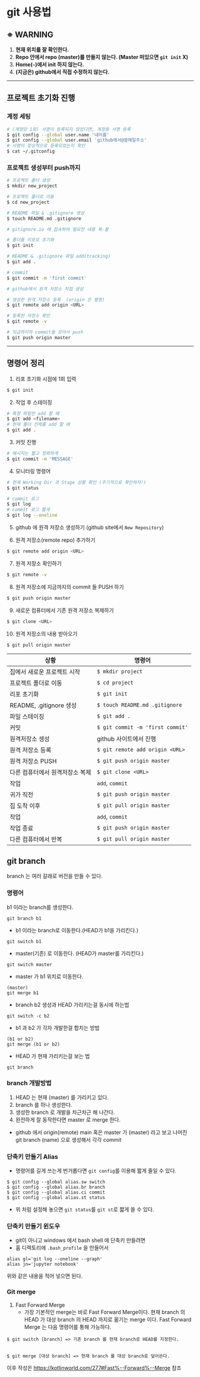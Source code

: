 # git 사용법

## ※ WARNING
1. **현재 위치를 잘 확인한다.**
2. **Repo 안에서 repo (master)를 만들지 않는다. (Master 떠있으면 `git init` X)**
3. **Home(`~`)에서 init 하지 않는다.**
4. **(지금은) github에서 직접 수정하지 않는다.**

---
## 프로젝트 초기화 진행

### 계정 세팅

```sh
# (계정당 1회) 서명이 등록되지 않았다면, 계정용 서명 등록
$ git config --global user.name '내이름'
$ git config --global user.email 'github에서@쓸메일주소'
# 서명이 정상적으로 등록되었는지 확인
$ cat ~/.gitconfig  
```

### 프로젝트 생성부터 push까지

```sh
# 프로젝트 폴더 생성
$ mkdir new_project

# 프로젝트 폴더로 이동
$ cd new_project

# README 파일 & .gitignore 생성
$ touch README.md .gitignore

# gitignore.io 에 접속하여 필요한 내용 복-붙

# 폴더를 리포로 초기화
$ git init

# README & .gitignore 파일 add(tracking)
$ git add .

# commit
$ git commit -m 'first commit'

# github에서 원격 저장소 직접 생성

# 생성한 원격 저장소 등록  (origin 은 별명)
$ git remote add origin <URL>

# 등록된 저장소 확인
$ git remote -v

# 지금까지의 commit들 모아서 push
$ git push origin master
```
---

## 명령어 정리

1. 리포 초기화 시점에 1회 입력

```sh
$ git init 
```

2. 작업 후 스테이징

```sh
# 특정 파일만 add 할 때
$ git add <filename>
# 현재 폴더 전체를 add 할 때
$ git add .
```

3. 커밋 진행

```sh
# 메시지는 짧고 정확하게
$ git commit -m 'MESSAGE'
```


4. 모니터링 명령어

```sh
# 현재 Working Dir 과 Stage 상황 확인 (주기적으로 확인하자!)
$ git status

# commit 로그 
$ git log     
# commit 로그 짧게
$ git log --oneline
```

5. github 에 원격 저장소 생성하기 (github site에서 `New Repository`)
  
6. 원격 저장소(remote repo) 추가하기

```sh
$ git remote add origin <URL>
``` 

7. 원격 저장소 확인하기

```sh
$ git remote -v
```

8. 원격 저장소에 지금까지의 commit 들 PUSH 하기

```sh
$ git push origin master
```

9. 새로운 컴퓨터에서 기존 원격 저장소 복제하기
```sh
$ git clone <URL>
```

10. 원격 저장소의 내용 받아오기
```sh
$ git pull origin master
```

|상황|명령어|
|--|--|
|집에서 새로운 프로젝트 시작|`$ mkdir project`|
|프로젝트 폴더로 이동|`$ cd project`|
|리포 초기화|`$ git init`|
|README, .gitignore 생성|`$ touch README.md .gitignore`|
|파일 스테이징|`$ git add .`|
|커밋|`$ git commit -m 'first commit'`|
|원격저장소 생성|github 사이트에서 진행|
|원격 저장소 등록|`$ git remote add origin <URL>`|
|원격 저장소 PUSH|`$ git push origin master`|
|다른 컴퓨터에서 원격저장소 복제|`$ git clone <URL>`|
|작업|`add`, `commit`|
|귀가 직전|`$ git push origin master`|
|집 도착 이후|`$ git pull origin master`|
|작업|`add`, `commit`|
|작업 종료|`$ git push origin master`|
|다른 컴퓨터에서 반복|`$ git pull origin master`|


## **git branch**
branch 는 여러 갈래로 버전을 만들 수 있다.

### **명령어** 
b1 이라는 branch를 생성한다.
```
git branch b1
```
- b1 이라는 branch로 이동한다.(HEAD가 b1을 가리킨다.)
```
git switch b1
```
- master(기존) 로 이동한다. (HEAD가 master를 가리킨다.)
```
git switch master
```
- master 가 b1 위치로 이동한다.
```
(master)
git merge b1
```
- branch b2 생성과 HEAD 가리키는걸 동시에 하는법
```
git switch -c b2
```
- b1 과 b2 가 각자 개발한걸 합치는 방법
```
(b1 or b2)
git merge (b1 or b2)
```
- HEAD 가 현재 가리키는걸 보는 법
```
git branch
```

### **branch 개발방법**

1. HEAD 는 현재 (master) 를 가리키고 있다.
2. branch 를 하나 생성한다.
3. 생성한 branch 로 개발을 차근차근 해 나간다.
4. 완전하게 잘 동작한다면 master 로 merge 한다.

- github 에서 origin(remote) main 혹은 master 가 (master) 라고 보고
나머진 git branch (name) 으로 생성해서 각각 commit

### **단축키 만들기 Alias**

- 명령어를 길게 쓰는게 번거롭다면 `git config`를 이용해 짧게 줄일 수 있다.
```
$ git config --global alias.sw switch
$ git config --global alias.br branch
$ git config --global alias.ci commit
$ git config --global alias.st status
```
- 위 처럼 설정해 놓으면 `git status`를 `git st`로 짧게 쓸 수 있다.

### **단축키 만들기 윈도우**

- git이 아니고 windows 에서 bash shell 에 단축키 만들려면
- 홈 디렉토리에 `.bash_profile` 을 만들어서 
```
alias gl='git log --oneline --graph'
alias jn='jupyter notebook'
```
위와 같은 내용을 적어 넣으면 된다.

### **Git merge**

1. Fast Forward Merge
   - 가장 기본적인 merge는 바로 Fast Forward Merge이다. 현재 branch 의 HEAD 가 대상 branch 의 HEAD 까지로 옮기는 merge 이다. Fast Forward Merge 는 다음 명령어를 통해 가능하다.

```
$ git switch [branch] => 기존 branch 를 현재 branch로 HEAD를 지정한다.


$ git merge [대상 branch] => 현재 branch 를 대상 branch로 덮어쓴다.
```

이후 작성은 https://kotlinworld.com/277#Fast%--Forward%--Merge 참조

